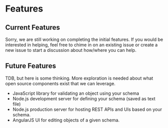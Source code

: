 # Features

## <a name="current"></a> Current Features

Sorry, we are still working on completing the initial features.  If you
would be interested in helping, feel free to chime in on an existing
issue or create a new issue to start a discussion about how/where you
can help.

## <a name="future"></a> Future Features

TDB, but here is some thinking.  More exploration is needed about what
open source components exist that we can leverage.

* JavaScript library for validating an object using your schema
* Node.js development server for defining your schema (saved as text
    file)
* Node.js production server for hosting REST APIs and UIs based on your
    schema.
* AngularJS UI for editing objects of a given schema.

